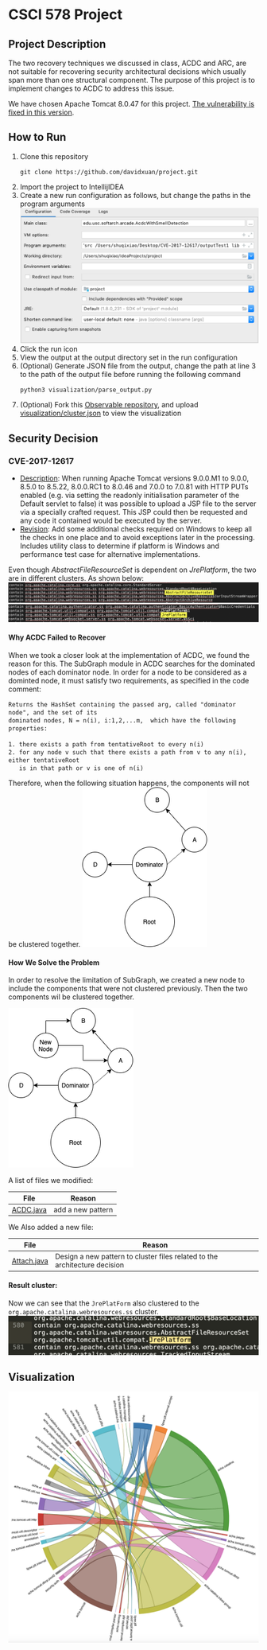 # CSCI 578 Project

## Project Description

The two recovery techniques we discussed in class, ACDC and ARC, are not suitable for recovering security architectural decisions which usually span more than one structural component. The purpose of this project is to implement changes to ACDC to address this issue.

We have chosen Apache Tomcat 8.0.47 for this project. [The vulnerability is fixed in this version](https://tomcat.apache.org/security-8.html).

## How to Run
1. Clone this repository
    ```
    git clone https://github.com/davidxuan/project.git
    ```
2. Import the project to IntellijIDEA
3. Create a new run configuration as follows, but change the paths in the program arguments
![Run Configuration](/resources/run_config.png)
4. Click the run icon
5. View the output at the output directory set in the run configuration
6. (Optional) Generate JSON file from the output, change the path at line 3 to the path of the output file before running the following command
   ```
   python3 visualization/parse_output.py
   ```
7. (Optional) Fork this [Observable repository](https://observablehq.com/@d3/chord-dependency-diagram), and upload [visualization/cluster.json](visualization/cluster.json) to view the visualization

## Security Decision

### CVE-2017-12617

- [Description](https://cve.mitre.org/cgi-bin/cvename.cgi?name=CVE-2017-12617): When running Apache Tomcat versions 9.0.0.M1 to 9.0.0, 8.5.0 to 8.5.22, 8.0.0.RC1 to 8.0.46 and 7.0.0 to 7.0.81 with HTTP PUTs enabled (e.g. via setting the readonly initialisation parameter of the Default servlet to false) it was possible to upload a JSP file to the server via a specially crafted request. This JSP could then be requested and any code it contained would be executed by the server.
- [Revision](https://svn.apache.org/viewvc?view=revision&revision=1809921): Add some additional checks required on Windows to keep all the checks in one place and to avoid exceptions later in the processing. Includes utility class to determine if platform is Windows and performance test case for alternative implementations.

Even though *AbstractFileResourceSet* is dependent on *JrePlatform*, the two are in different clusters. As shown below:
![AbstractFileResource](resources/AbstractFileResourceSet&#32;Cluster.png)
![JrePlatform](resources/JRE&#32;Cluster.png)

#### Why ACDC Failed to Recover

When we took a closer look at the implementation of ACDC, we found the reason for this. The SubGraph module in ACDC searches for the dominated nodes of each dominator node. In order for a node to be considered as a dominted node, it must satisfy two requirements, as specified in the code comment:

```text
Returns the HashSet containing the passed arg, called "dominator node", and the set of its 
dominated nodes, N = n(i), i:1,2,...m,  which have the following properties:

1. there exists a path from tentativeRoot to every n(i)
2. for any node v such that there exists a path from v to any n(i), either tentativeRoot 
   is in that path or v is one of n(i)
```

Therefore, when the following situation happens, the components will not be clustered together.
![Image](/resources/prev.png)

#### How We Solve the Problem

In order to resolve the limitation of SubGraph, we created a new node to include the components that were not clustered previously. Then the two components wil be clustered together.

![Image](/resources/after.png)

A list of files we modified:

| File                            | Reason            |
| ------------------------------- | ----------------- |
| [ACDC.java](src/acdc/ACDC.java) | add a new pattern |

We Also added a new file:

| File                                | Reason                                                                     |
| ----------------------------------- | -------------------------------------------------------------------------- |
| [Attach.java](src/acdc/Attach.java) | Design a new pattern to cluster files related to the architecture decision |

#### Result cluster:
Now we can see that the `JrePlatForm` also clustered to the `org.apache.catalina.webresources.ss` cluster.
![Image](/resources/new_cluster_res.png)

## Visualization

![Cluster](resources/cluster_vis.png)
